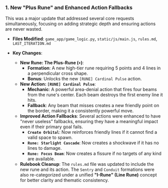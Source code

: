 ### 1. New "Plus Rune" and Enhanced Action Fallbacks

This was a major update that addressed several core requests simultaneously, focusing on adding strategic depth and ensuring actions are never wasted.

-   **Files Modified**: `game_app/game_logic.py`, `static/js/main.js`, `rules.md`, `LAST_ITERATION.md`

-   **Key Changes**:
    -   **New Rune: The Plus-Rune (`+`)**:
        -   **Formation**: A new high-tier rune requiring 5 points and 4 lines in a perpendicular cross shape.
        -   **Bonus**: Unlocks the new `[RUNE] Cardinal Pulse` action.
    -   **New Action: `[RUNE] Cardinal Pulse`**:
        -   **Mechanic**: A powerful area-denial action that fires four beams from the rune's center. Each beam destroys the first enemy line it hits.
        -   **Fallback**: Any beam that misses creates a new friendly point on the border, making it a consistently powerful move.
    -   **Improved Action Fallbacks**: Several actions were enhanced to have "never useless" fallbacks, ensuring they have a meaningful impact even if their primary goal fails.
        -   **`Create Orbital`**: Now reinforces friendly lines if it cannot find a valid space to spawn.
        -   **`Rune: Starlight Cascade`**: Now creates a shockwave if it has no lines to damage.
        -   **`Rune: Focus Beam`**: Now creates a fissure if no targets of any kind are available.
    -   **Rulebook Cleanup**: The `rules.md` file was updated to include the new rune and its action. The `Sentry` and `Conduit` formations were also re-categorized under a unified **"I-Rune" (Line Rune)** concept for better clarity and thematic consistency.